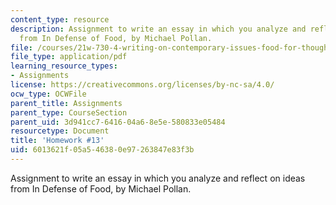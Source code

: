 ```yaml
---
content_type: resource
description: Assignment to write an essay in which you analyze and reflect on ideas
  from In Defense of Food, by Michael Pollan.
file: /courses/21w-730-4-writing-on-contemporary-issues-food-for-thought-writing-and-reading-about-the-cultures-of-food-fall-2008/6013621f05a546380e97263847e83f3b_essay_2.pdf
file_type: application/pdf
learning_resource_types:
- Assignments
license: https://creativecommons.org/licenses/by-nc-sa/4.0/
ocw_type: OCWFile
parent_title: Assignments
parent_type: CourseSection
parent_uid: 3d941cc7-6416-04a6-8e5e-580833e05484
resourcetype: Document
title: 'Homework #13'
uid: 6013621f-05a5-4638-0e97-263847e83f3b
---
```

Assignment to write an essay in which you analyze and reflect on ideas from In Defense of Food, by Michael Pollan.